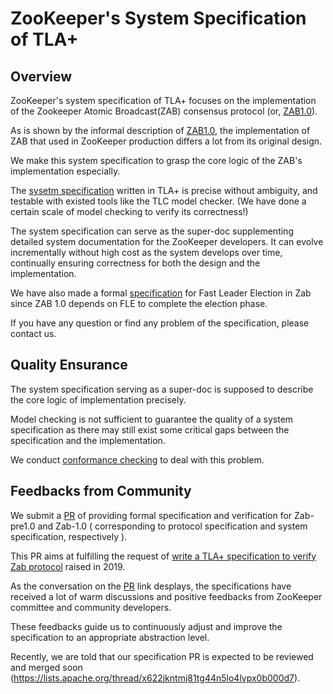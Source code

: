 # ZooKeeper's System Specification of TLA+

## Overview

ZooKeeper's system specification of TLA+ focuses on the implementation of the Zookeeper Atomic Broadcast(ZAB) consensus protocol (or, [ZAB1.0](https://cwiki.apache.org/confluence/display/ZOOKEEPER/Zab1.0)). 

As is shown by the informal description of [ZAB1.0](https://cwiki.apache.org/confluence/display/ZOOKEEPER/Zab1.0), the implementation of ZAB that used in ZooKeeper production differs a lot from its original design.

We make this system specification to grasp the core logic of the ZAB's implementation especially. 

The [sysetm specification](zk-3.7/ZkV3_7_0.tla) written in TLA+ is precise without ambiguity, and testable with existed tools like the TLC model checker. (We have done a certain scale of model checking to verify its correctness!) 

The system specification can serve as the super-doc supplementing detailed system documentation for the ZooKeeper developers. It can evolve incrementally without high cost as the system develops over time, continually ensuring correctness for both the design and the implementation.

We have also made a formal [specification](zk-3.7/FastLeaderElection.tla) for Fast Leader Election in Zab since ZAB 1.0 depends on FLE to complete the election phase.

If you have any question or find any problem of the specification, please contact us.



## Quality Ensurance

The system specification serving as a super-doc is supposed to describe the core logic of implementation precisely.

Model checking is not sufficient to guarantee the quality of a system specification as there may still exist some critical gaps between the specification and the implementation.

We conduct [conformance checking](conformance-checking.md) to deal with this problem. 



## Feedbacks from Community

We submit a [PR](https://github.com/apache/zookeeper/pull/1690) of providing formal specification and verification for Zab-pre1.0 and Zab-1.0 ( corresponding to protocol specification and system specification, respectively ).

This PR aims at fulfilling the request of [write a TLA+ specification to verify Zab protocol](https://issues.apache.org/jira/browse/ZOOKEEPER-3615) raised in 2019.

As the conversation on the [PR](https://github.com/apache/zookeeper/pull/1690) link desplays, the specifications have received a lot of warm discussions and positive feedbacks from ZooKeeper committee and community developers. 

These feedbacks guide us to continuously adjust and improve the specification to an appropriate abstraction level. 

Recently, we are told that our specification PR is expected to be reviewed and merged soon (https://lists.apache.org/thread/x622jkntmj81tg44n5lo4lvpx0b000d7). 

